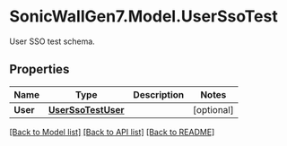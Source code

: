 # SonicWallGen7.Model.UserSsoTest
User SSO test schema.

## Properties

Name | Type | Description | Notes
------------ | ------------- | ------------- | -------------
**User** | [**UserSsoTestUser**](UserSsoTestUser.md) |  | [optional] 

[[Back to Model list]](../README.md#documentation-for-models) [[Back to API list]](../README.md#documentation-for-api-endpoints) [[Back to README]](../README.md)

